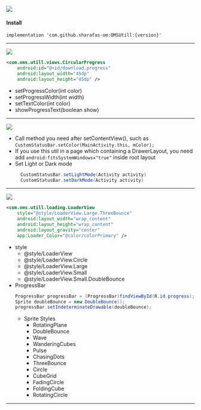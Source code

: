 [![](https://jitpack.io/v/sharafas-om/OMSUtill.svg)](https://github.com/sharafas-om/OMSUtill)

#### **Install**
    implementation 'com.github.sharafas-om:OMSUtill:{version}'

------------

[![](https://img.shields.io/badge/1-CircularProgress-red)](https://github.com/sharafas-om/OMSUtill)
```xml
<com.oms.utill.views.CircularProgress
	android:id="@+id/download.progress"
	android:layout_width="45dp"
	android:layout_height="45dp" />
```
- setProgressColor(int color)
- setProgressWidth(int width)
- setTextColor(int color)
- showProgressText(boolean show)

------------

[![](https://img.shields.io/badge/2-CustomStatusBar-red)](https://github.com/sharafas-om/OMSUtill)

- Call method you need after setContentView(), such as 
	`CustomStatusBar.setColor(MainActivity.this, mColor);`
- If you use this util in a page which containing a DrawerLayout, you need add `android:fitsSystemWindows="true"` inside root layout
- Set Light or Dark mode
	```java
	  CustomStatusBar.setLightMode(Activity activity)
	  CustomStatusBar.setDarkMode(Activity activity)
	```

------------

[![](https://img.shields.io/badge/3-LoaderView-red)](https://github.com/sharafas-om/OMSUtill)

```xml
<com.oms.utill.loading.LoaderView 
    style="@style/LoaderView.Large.ThreeBounce"
    android:layout_width="wrap_content"
    android:layout_height="wrap_content"
    android:layout_gravity="center"
    app:Loader_Color="@color/colorPrimary" />
```
- style
	- @style/LoaderView
	- @style/LoaderView.Circle
	- @style/LoaderView.Large
	- @style/LoaderView.Small
	- @style/LoaderView.Small.DoubleBounce 
- ProgressBar
	```java
	ProgressBar progressBar = (ProgressBar)findViewById(R.id.progress);
	Sprite doubleBounce = new DoubleBounce();
	progressBar.setIndeterminateDrawable(doubleBounce);
	```
	- Sprite Styles
		- RotatingPlane
		- DoubleBounce
		- Wave
		- WanderingCubes
		- Pulse
		- ChasingDots
		- ThreeBounce
		- Circle
		- CubeGrid
		- FadingCircle
		- FoldingCube
		- RotatingCircle

------------
